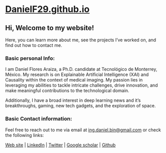 # [DanielF29.github.io](https://danielf29.github.io/)

## Hi, Welcome to my website!
Here, you can learn more about me, see the projects I’ve worked on, and find out how to contact me.

### Basic personal Info:
I am Daniel Flores Araiza, a Ph.D. candidate at Tecnológico de Monterrey, México. My research is on Explainable Artificial Intelligence (XAI) and Causality within the context of medical imaging. My passion lies in leveraging my abilities to tackle intricate challenges, drive innovation, and make meaningful contributions to the technological domain.

Additionally, I have a broad interest in deep learning news and it’s breakthroughs, gaming, new tech gadgets, and the exploration of space.

### Basic Contact information:
Feel free to reach out to me via email at ing.daniel.bin@gmail.com or check the following links:

[Web site](https://danielf29.github.io/) | [LinkedIn](https://www.linkedin.com/in/daniel-flores-araiza-92018728/) | [Twitter](https://twitter.com/Delfox29) | [Google scholar](https://scholar.google.com/citations?user=p9c3YKsAAAAJ) | [Github](https://github.com/DanielF29) 
